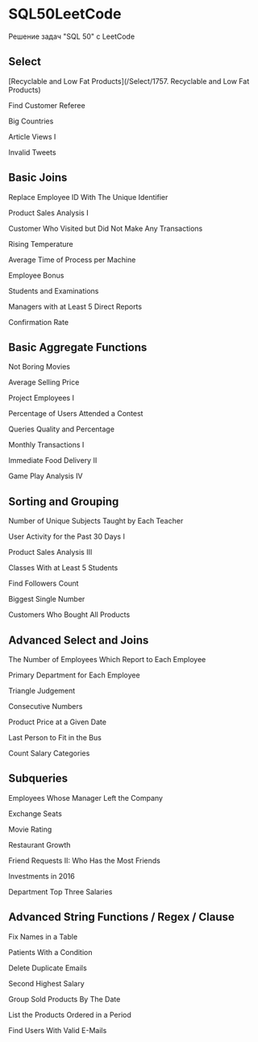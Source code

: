 # SQL50LeetCode
Решение задач "SQL 50" c LeetCode

## Select

[Recyclable and Low Fat Products](/Select/1757. Recyclable and Low Fat Products)

Find Customer Referee

Big Countries

Article Views I

Invalid Tweets

## Basic Joins
Replace Employee ID With The Unique Identifier

Product Sales Analysis I

Customer Who Visited but Did Not Make Any Transactions

Rising Temperature

Average Time of Process per Machine

Employee Bonus

Students and Examinations

Managers with at Least 5 Direct Reports

Confirmation Rate

## Basic Aggregate Functions

Not Boring Movies

Average Selling Price

Project Employees I

Percentage of Users Attended a Contest

Queries Quality and Percentage

Monthly Transactions I

Immediate Food Delivery II

Game Play Analysis IV

## Sorting and Grouping

Number of Unique Subjects Taught by Each Teacher

User Activity for the Past 30 Days I

Product Sales Analysis III

Classes With at Least 5 Students

Find Followers Count

Biggest Single Number

Customers Who Bought All Products

## Advanced Select and Joins

The Number of Employees Which Report to Each Employee

Primary Department for Each Employee

Triangle Judgement

Consecutive Numbers

Product Price at a Given Date

Last Person to Fit in the Bus

Count Salary Categories

## Subqueries

Employees Whose Manager Left the Company

Exchange Seats

Movie Rating

Restaurant Growth

Friend Requests II: Who Has the Most Friends

Investments in 2016

Department Top Three Salaries

## Advanced String Functions / Regex / Clause

Fix Names in a Table

Patients With a Condition

Delete Duplicate Emails

Second Highest Salary

Group Sold Products By The Date

List the Products Ordered in a Period

Find Users With Valid E-Mails